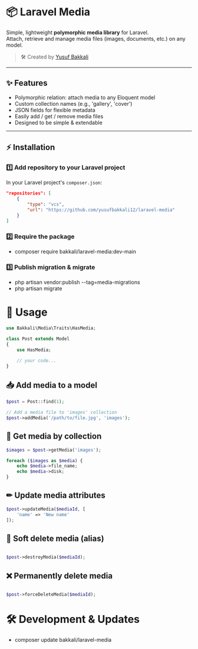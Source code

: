 # 📦 Laravel Media

Simple, lightweight **polymorphic media library** for Laravel.  
Attach, retrieve and manage media files (images, documents, etc.) on any model.

> 🛠 Created by [Yusuf Bakkali](https://github.com/yusufbakkali12)

---

## ✨ Features

- Polymorphic relation: attach media to any Eloquent model
- Custom collection names (e.g., 'gallery', 'cover')
- JSON fields for flexible metadata
- Easily add / get / remove media files
- Designed to be simple & extendable

---

## ⚡ Installation

### 1️⃣ Add repository to your Laravel project

In your Laravel project's `composer.json`:

```json
"repositories": [
    {
        "type": "vcs",
        "url": "https://github.com/yusufbakkali12/laravel-media"
    }
]
```

### 2️⃣ Require the package

- composer require bakkali/laravel-media:dev-main


### 3️⃣ Publish migration & migrate

- php artisan vendor:publish --tag=media-migrations
- php artisan migrate

# 🧩 Usage

```php
use Bakkali\Media\Traits\HasMedia;

class Post extends Model
{
    use HasMedia;

    // your code...
}
```

## 📥 Add media to a model

```php
$post = Post::find(1);

// Add a media file to 'images' collection
$post->addMedia('/path/to/file.jpg', 'images');

```

## 📂 Get media by collection

```php
$images = $post->getMedia('images');

foreach ($images as $media) {
    echo $media->file_name;
    echo $media->disk;
}
```

## ✏ Update media attributes

```php
$post->updateMedia($mediaId, [
    'name' => 'New name'
]);
```

## 🧹 Soft delete media (alias)

```php

$post->destroyMedia($mediaId);

```

## ❌ Permanently delete media

```php

$post->forceDeleteMedia($mediaId);

```


# 🛠 Development & Updates

- composer update bakkali/laravel-media
